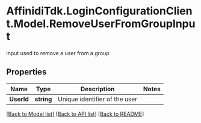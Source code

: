 # AffinidiTdk.LoginConfigurationClient.Model.RemoveUserFromGroupInput
input used to remove a user from a group

## Properties

Name | Type | Description | Notes
------------ | ------------- | ------------- | -------------
**UserId** | **string** | Unique identifier of the user | 

[[Back to Model list]](../README.md#documentation-for-models) [[Back to API list]](../README.md#documentation-for-api-endpoints) [[Back to README]](../README.md)

